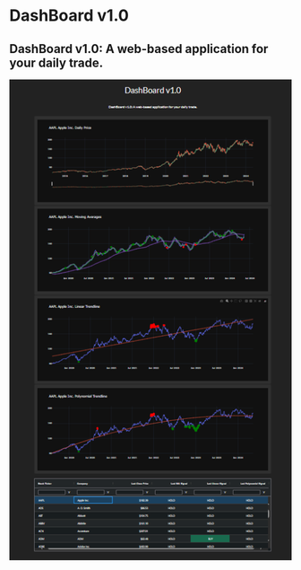 # DashBoard v1.0

## DashBoard v1.0: A web-based application for your daily trade.

![Main App](/img/main_page.png)
